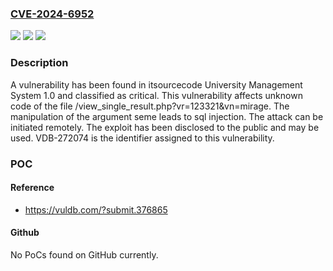 ### [CVE-2024-6952](https://cve.mitre.org/cgi-bin/cvename.cgi?name=CVE-2024-6952)
![](https://img.shields.io/static/v1?label=Product&message=University%20Management%20System&color=blue)
![](https://img.shields.io/static/v1?label=Version&message=%3D%201.0%20&color=brighgreen)
![](https://img.shields.io/static/v1?label=Vulnerability&message=CWE-89%20SQL%20Injection&color=brighgreen)

### Description

A vulnerability has been found in itsourcecode University Management System 1.0 and classified as critical. This vulnerability affects unknown code of the file /view_single_result.php?vr=123321&vn=mirage. The manipulation of the argument seme leads to sql injection. The attack can be initiated remotely. The exploit has been disclosed to the public and may be used. VDB-272074 is the identifier assigned to this vulnerability.

### POC

#### Reference
- https://vuldb.com/?submit.376865

#### Github
No PoCs found on GitHub currently.

